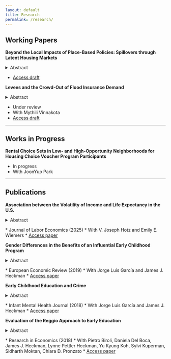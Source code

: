 ```yaml
---
layout: default
title: Research
permalink: /research/
---
```



## Working Papers

<b>Beyond the Local Impacts of Place-Based Policies: Spillovers through Latent Housing Markets</b>
<details>
<summary>Abstract</summary>
Place-based policies target geographic areas, aiming to generate localized investment for economic development. Do place-based policies create new economic activity or do they reallocate it? Empirically evaluating this question is challenging because of the difficulty in ascertaining areas that might experience spillovers. I develop a data-driven approach to characterize the areas most likely to be affected when others receive targeted investment. Tax Increment Financing in Chicago provides a setting to consider whether place-based policies revitalizing neighborhoods are zero-sum. I find that while the effect of Tax Increment Financing on property values in targeted areas is positive, the spillover effect on property values in non-targeted areas is negative. Business activity shifts in a manner consistent with Tax Increment Financing subsidizing development that would have occurred elsewhere. I combine the direct and spillover effects to calculate a back-of-the-envelope estimate of an overall effect close to zero. Due to the targeting of the policy, it results in a limited amount of redistribution towards relatively disadvantaged targeted areas.
</details>
<p></p>


* <a href="https://papers.ssrn.com/sol3/papers.cfm?abstract_id=5182368" target="_blank">Access draft</a>


<b>Levees and the Crowd-Out of Flood Insurance Demand</b>

<details>
<summary>Abstract</summary>
Public investments in disaster mitigation may crowd out demand for insurance. We measure the extent of substitution between flood-mitigating infrastructure and public flood insurance. Using a novel dataset of U.S. levee provision, we find that levee construction lowers flood risk and reduces insurance take-up by 61%, removing $300 million in coverage. Levee accreditation, which reduces premiums and lifts mandatory purchase requirements, offsets part of this decline, recovering $160 million in coverage. The positive effect of accreditation indicates that reducing premiums increases insurance take-up, despite the counteracting influence of mandate removal.
</details>
<p></p>

* Under review
* With Mythili Vinnakota
* <a href="https://papers.ssrn.com/sol3/papers.cfm?abstract_id=5236211" target="_blank">Access draft</a>


___

## Works in Progress

<b>Rental Choice Sets in Low- and High-Opportunity Neighborhoods for Housing Choice Voucher Program Participants</b>
* In progress
* With JoonYup Park


___

## Publications

<b>Association between the Volatility of Income and Life Expectancy in the U.S.</b>
<details>
<summary>Abstract</summary>
We examine the relationship between income volatility and life expectancy in mid-sized U.S. commuting zones between 2006 and 2014. We use a commercial dataset, InfoUSA, to measure income volatility which we link to estimates of life expectancy by gender, county, race, and income. We find that higher income volatility in a county is associated with lower life expectancy, but only at the bottom of the income distribution and primarily for non-Hispanic Whites. Though we cannot extrapolate our findings to individual-level relationships, we do link them to existing literatures on place-based differences in mortality and the relationship between volatility and health.
</details>
<p></p>
* Journal of Labor Economics (2025)
* With V. Joseph Hotz and Emily E. Wiemers
* <a href="https://pmc.ncbi.nlm.nih.gov/articles/PMC12002405/" target="_blank">Access paper</a>

<b>Gender Differences in the Benefits of an Influential Early Childhood Program</b>
<details>
<summary>Abstract</summary>
This paper studies the life-cycle impacts of a widely emulated high-quality, intensive early childhood program with long-term follow up. The program starts early in life (at 8 weeks of age) and is evaluated by an RCT. There are multiple treatment effects which we summarize through interpretable aggregates. Girls have a greater number of statistically significant treatment effects than boys and effect sizes for them are generally bigger. The source of this difference is worse home environments for girls with greater scope for improvement by the program. Fathers of sons support their families more than fathers of daughters.
</details>
<p></p>
* European Economic Review (2019)
* With Jorge Luis García and James J. Heckman
* <a href="https://www.sciencedirect.com/science/article/abs/pii/S0014292118300953" target="_blank">Access paper</a>


<b>Early Childhood Education and Crime</b>
<details>
<summary>Abstract</summary>
This article presents new evidence on the crime-reducing impacts of a high-quality, intensive early childhood program with long-term follow-up, evaluated by a randomized controlled trial. Proportionately, more women than men decrease their criminal activity after participating in the program. This gender difference arises because of the worse home environments for girls, with corresponding greater scope for improvement by the program. For both genders, treatment effects are larger for the least-advantaged children, as measured by their mother's education at baseline. The dollar value of the social cost of criminal activity averted is higher for men because they commit more costly violent crimes.
</details>
<p></p>
* Infant Mental Health Journal (2018)
* With Jorge Luis García and James J. Heckman
* <a href="https://onlinelibrary.wiley.com/doi/abs/10.1002/imhj.21759" target="_blank">Access paper</a>


<b>Evaluation of the Reggio Approach to Early Education</b>
<details>
<summary>Abstract</summary>
We evaluate the Reggio Approach using non-experimental data on individuals from the cities of Reggio Emilia, Parma and Padova belonging to one of five age cohorts: ages 50, 40, 30, 18, and 6 as of 2012. The treated were exposed to municipally offered infant-toddler (ages 0–3) and preschool (ages 3–6) programs in Reggio Emilia. The control group either did not receive formal childcare or were exposed to programs offered by municipal systems (outside of Reggio Emilia), or by state or religious systems (in all three cities). We exploit the city-cohort structure of the data to estimate treatment effects using three strategies: difference-in-differences, matching, and matched-difference-in-differences. Most positive and significant effects are generated from comparisons of the treated with individuals who did not receive formal childcare. Relative to not receiving formal care, the Reggio Approach significantly boosts outcomes related to employment, socio-emotional skills, high school graduation, participation in elections, and obesity. Comparisons with individuals exposed to alternative forms of childcare do not yield strong patterns of positive and significant effects. This suggests that differences between the Reggio Approach and other alternatives are not sufficiently large to result in significant differences in outcomes. This interpretation is supported by a survey we conduct, which documents increasing similarities in the administrative and pedagogical practices of childcare systems in the three cities over time.
</details>
<p></p>
* Research in Economics (2018)
* With Pietro Biroli, Daniela Del Boca, James J. Heckman, Lynne Pettler Heckman, Yu Kyung Koh, Sylvi Kuperman, Sidharth Moktan, Chiara D. Pronzato
* <a href="https://www.sciencedirect.com/science/article/pii/S1090944317301643" target="_blank">Access paper</a> 


